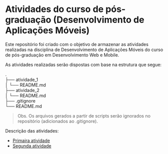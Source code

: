 # Atividades do curso de pós-graduação (Desenvolvimento de Aplicações Móveis)

Este repositório foi criado com o objetivo de armazenar as atividades realizadas na disciplina de Desenvolvimento de Aplicações Móveis do curso de pós-graduação em Desenvolvimento Web e Mobile.

As atividades realizadas serão dispostas com base na estrutura que segue:

.                       <br />
├── atividade_1         <br />
│   └── README.md       <br />
├── atividade_2         <br />
│   └── README.md       <br />
├── .gitignore          <br />
└── README.md           <br />

> Obs. Os arquivos gerados a partir de scripts serão ignorados no repositório (adicionados ao .gitignore).

Descrição das atividades:
* [Primaira atividade](atividade_1/README.md)
* [Segunda atividade](atividade_2/backend/README.md)
